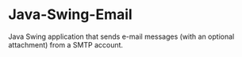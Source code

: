 # Java-Swing-Email
Java Swing application that sends e-mail messages (with an optional attachment) from a SMTP account.

